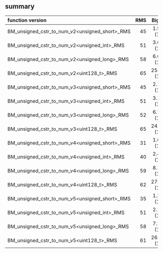 
## summary

|function version       | RMS                  | Big O                      |
|:----------------------|---------------------:|:--------------------------:|
| BM_unsigned_cstr_to_num_v2<unsigned_short>_RMS | 45 | 1.98 (1) |
| BM_unsigned_cstr_to_num_v2<unsigned_int>_RMS | 51 | 3.01 (1) |
| BM_unsigned_cstr_to_num_v2<unsigned_long>_RMS | 58 | 6.61 (1) |
| BM_unsigned_cstr_to_num_v2<uint128_t>_RMS | 65 | 25.75 (1) |
| BM_unsigned_cstr_to_num_v3<unsigned_short>_RMS | 45 | 2.11 (1) |
| BM_unsigned_cstr_to_num_v3<unsigned_int>_RMS | 51 | 3.12 (1) |
| BM_unsigned_cstr_to_num_v3<unsigned_long>_RMS | 52 | 6.74 (1) |
| BM_unsigned_cstr_to_num_v3<uint128_t>_RMS | 65 | 24.55 (1) |
| BM_unsigned_cstr_to_num_v4<unsigned_short>_RMS | 31 | 1.60 (1) |
| BM_unsigned_cstr_to_num_v4<unsigned_int>_RMS | 40 | 2.45 (1) |
| BM_unsigned_cstr_to_num_v4<unsigned_long>_RMS | 59 | 8.17 (1) |
| BM_unsigned_cstr_to_num_v4<uint128_t>_RMS | 62 | 27.09 (1) |
| BM_unsigned_cstr_to_num_v5<unsigned_short>_RMS | 35 | 1.38 (1) |
| BM_unsigned_cstr_to_num_v5<unsigned_int>_RMS | 51 | 2.13 (1) |
| BM_unsigned_cstr_to_num_v5<unsigned_long>_RMS | 58 | 7.17 (1) |
| BM_unsigned_cstr_to_num_v5<uint128_t>_RMS | 61 | 26.52 (1) |
